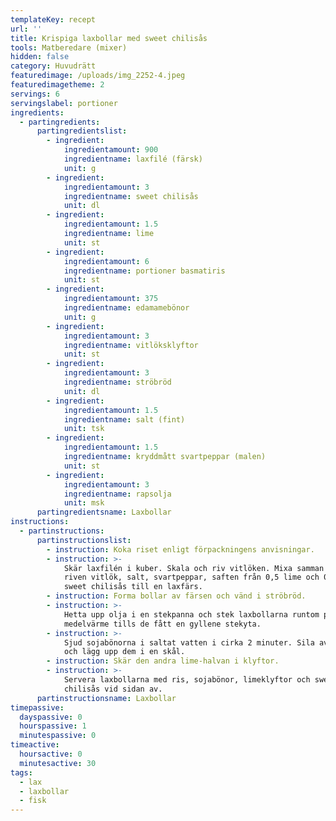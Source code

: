 ```yaml
---
templateKey: recept
url: ''
title: Krispiga laxbollar med sweet chilisås
tools: Matberedare (mixer)
hidden: false
category: Huvudrätt
featuredimage: /uploads/img_2252-4.jpeg
featuredimagetheme: 2
servings: 6
servingslabel: portioner
ingredients:
  - partingredients:
      partingredientslist:
        - ingredient:
            ingredientamount: 900
            ingredientname: laxfilé (färsk)
            unit: g
        - ingredient:
            ingredientamount: 3
            ingredientname: sweet chilisås
            unit: dl
        - ingredient:
            ingredientamount: 1.5
            ingredientname: lime
            unit: st
        - ingredient:
            ingredientamount: 6
            ingredientname: portioner basmatiris
            unit: st
        - ingredient:
            ingredientamount: 375
            ingredientname: edamamebönor
            unit: g
        - ingredient:
            ingredientamount: 3
            ingredientname: vitlöksklyftor
            unit: st
        - ingredient:
            ingredientamount: 3
            ingredientname: ströbröd
            unit: dl
        - ingredient:
            ingredientamount: 1.5
            ingredientname: salt (fint)
            unit: tsk
        - ingredient:
            ingredientamount: 1.5
            ingredientname: kryddmått svartpeppar (malen)
            unit: st
        - ingredient:
            ingredientamount: 3
            ingredientname: rapsolja
            unit: msk
      partingredientsname: Laxbollar
instructions:
  - partinstructions:
      partinstructionslist:
        - instruction: Koka riset enligt förpackningens anvisningar.
        - instruction: >-
            Skär laxfilén i kuber. Skala och riv vitlöken. Mixa samman lax,
            riven vitlök, salt, svartpeppar, saften från 0,5 lime och 0,5 dl
            sweet chilisås till en laxfärs.
        - instruction: Forma bollar av färsen och vänd i ströbröd.
        - instruction: >-
            Hetta upp olja i en stekpanna och stek laxbollarna runtom på
            medelvärme tills de fått en gyllene stekyta.
        - instruction: >-
            Sjud sojabönorna i saltat vatten i cirka 2 minuter. Sila av vattnet
            och lägg upp dem i en skål.
        - instruction: Skär den andra lime-halvan i klyftor.
        - instruction: >-
            Servera laxbollarna med ris, sojabönor, limeklyftor och sweet
            chilisås vid sidan av.
      partinstructionsname: Laxbollar
timepassive:
  dayspassive: 0
  hourspassive: 1
  minutespassive: 0
timeactive:
  hoursactive: 0
  minutesactive: 30
tags:
  - lax
  - laxbollar
  - fisk
---
```

